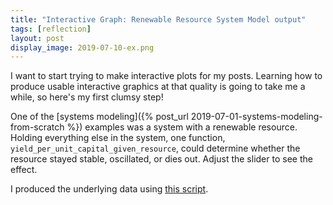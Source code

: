 ```yaml
---
title: "Interactive Graph: Renewable Resource System Model output"
tags: [reflection]
layout: post
display_image: 2019-07-10-ex.png
---
```


I want to start trying to make interactive plots for my posts.
Learning how to produce usable interactive graphics at that quality is going to take me a while, so here's my first clumsy step!


One of the [systems modeling]({% post_url 2019-07-01-systems-modeling-from-scratch %}) examples
was a system with a renewable resource. Holding everything else in the system, one function, `yield_per_unit_capital_given_resource`, could determine whether the resource stayed stable, oscillated, or dies out.
Adjust the slider to see the effect.


<div id="graph"></div>

<script src="/assets/js/d3.v5.min.js"></script>


I produced the underlying data using [this script](https://github.com/jessstringham/notebooks/blob/master/scripts/run_simulation_for_d3.py).


<style type="text/css">
.lineyield {
    fill: none;
    stroke: #eeaa00;
    stroke-width: 3;
    stroke-linejoin: round;
}

.lineres {
    fill: none;
    stroke: #336699;
    stroke-width: 3;
    stroke-linejoin: round;
}

.linecap {
    fill: none;
    stroke: #aacc99;
    stroke-width: 3;
    stroke-linejoin: round;
}

#param_selector {
  width: 300px;
  text-align: center;
}

</style>


<script>

// This code based (or erm, mostly copied) on https://bl.ocks.org/gordlea/27370d1eea8464b04538e6d8ced39e89
var margin = {top: 50, right: 50, bottom: 50, left: 50}
  , fullwidth = window.innerWidth - margin.left - margin.right // Use the window's width
  , fullheight = 400;

var width = fullwidth / 6;
var height = fullheight / 3;


function draw_graph(graph, identifier, title) {

    var xScale = d3.scaleLinear()
        .domain(graph.x_domain)
        .range([0, width]);

    var yScale = d3.scaleLinear()
        .domain(graph.y_domain)
        .range([height, 0]);

    var svg = d3.select("#graph").append("svg")
      .attr("width", width + margin.left + margin.right)
      .attr("height", height + margin.top + margin.bottom)
    .append("g")
      .attr("transform", "translate(" + margin.left + "," + margin.top + ")");

    // draw title
    svg.append("text")
      .attr("x", width / 2 )
      .attr("y", -10)
      .style("text-anchor", "middle")
      .style("font-family", 'helvetica')
      .style('font-size', '11pt')
      .text(title);

    // draw axes
    svg.append("g")
        .attr("class", "x axis")
        .attr("transform", "translate(0," + height + ")")
        .call(d3.axisBottom(xScale)); // Create an axis component with d3.axisBottom

    svg.append("g")
        .attr("class", "y axis")
        .call(d3.axisLeft(yScale)); // Create an axis component with d3.axisLeft

    function draw_line(measure) {
      var dataset = graph.ys_by_yield_parameter[measure]

      d3.select("." + identifier).remove();

      var line = d3.line()
          .x(function(d, i) { return xScale(graph.xs[i]); })
          .y(function(d) { return yScale(d); })

      svg.append("path")
          .datum(dataset)
          .attr("class", identifier)
          .attr("d", line);
    }

    return draw_line;
}


function make_all_graphs(data) {
  var draw_line_yield = draw_graph(
    data.yield_graph,
    'lineyield',
    'Yield per unit capital given resource'
  );
  var draw_line_res = draw_graph(
    data.yield_simulated_capital,
    'linecap',
    'Capital over time'
    );
  var draw_line_cap = draw_graph(
    data.yield_simulated_resource,
    'lineres',
    'Resource over time'
  );

  function draw_all(measure) {
    draw_line_res(measure);
    draw_line_cap(measure);
    draw_line_yield(measure);
  }

  var slider_bar = d3.select("#graph").insert("div", ":first-child")

  slider_bar.append('input')
    .attr('type', 'range')
    .attr('id', 'param_selector')
    .attr('name', 'yield_parameter')
    .attr('min', 0)
    .attr('max', data.yield_parameters.length - 1)
    .attr('value', 10)
    .on('click', function() { draw_all(data.yield_parameters[this.value]) });

  slider_bar.append('label')
    .attr('for', 'yield_parameter')
    .text('Technological efficiency');

  draw_all(0.4473684210526315);
}

var simulation_data = d3.json("/data/20190710_simulation.json");
simulation_data.then(function (data) {make_all_graphs(data)});

</script>

